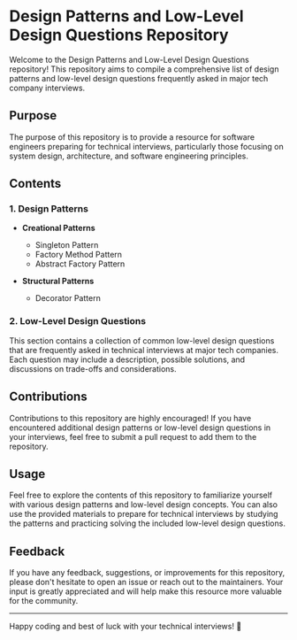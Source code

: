 # Design Patterns and Low-Level Design Questions Repository

Welcome to the Design Patterns and Low-Level Design Questions repository! This repository aims to compile a comprehensive list of design patterns and low-level design questions frequently asked in major tech company interviews.

## Purpose

The purpose of this repository is to provide a resource for software engineers preparing for technical interviews, particularly those focusing on system design, architecture, and software engineering principles.

## Contents

### 1. Design Patterns

- **Creational Patterns**
    - Singleton Pattern
    - Factory Method Pattern
    - Abstract Factory Pattern

- **Structural Patterns**
    - Decorator Pattern


### 2. Low-Level Design Questions

This section contains a collection of common low-level design questions that are frequently asked in technical interviews at major tech companies. Each question may include a description, possible solutions, and discussions on trade-offs and considerations.

## Contributions

Contributions to this repository are highly encouraged! If you have encountered additional design patterns or low-level design questions in your interviews, feel free to submit a pull request to add them to the repository.

## Usage

Feel free to explore the contents of this repository to familiarize yourself with various design patterns and low-level design concepts. You can also use the provided materials to prepare for technical interviews by studying the patterns and practicing solving the included low-level design questions.

## Feedback

If you have any feedback, suggestions, or improvements for this repository, please don't hesitate to open an issue or reach out to the maintainers. Your input is greatly appreciated and will help make this resource more valuable for the community.

[//]: # (## License)

[//]: # ()
[//]: # (This repository is licensed under the MIT License. See the [LICENSE]&#40;LICENSE&#41; file for more details.)

---

Happy coding and best of luck with your technical interviews! 🚀
